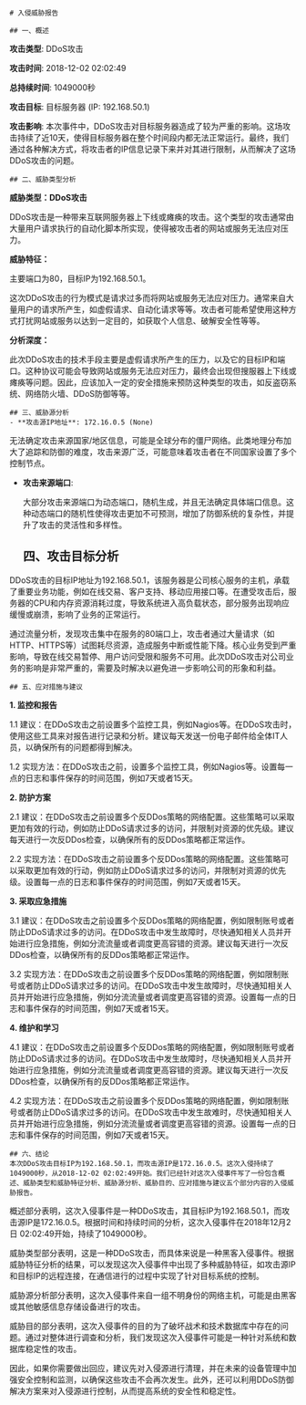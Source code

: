 
    # 入侵威胁报告

    ## 一、概述
    
**攻击类型**: DDoS攻击

**攻击时间**: 2018-12-02 02:02:49

**总持续时间**: 1049000秒

**攻击目标**: 目标服务器 (IP: 192.168.50.1)

**攻击影响**: 本次事件中，DDoS攻击对目标服务器造成了较为严重的影响。这场攻击持续了近10天，使得目标服务器在整个时间段内都无法正常运行。最终，我们通过各种解决方式，将攻击者的IP信息记录下来并对其进行限制，从而解决了这场DDoS攻击的问题。


    ## 二、威胁类型分析
    
**威胁类型：DDoS攻击**

DDoS攻击是一种带来互联网服务器上下线或瘫痪的攻击。这个类型的攻击通常由大量用户请求执行的自动化脚本所实现，使得被攻击者的网站或服务无法应对压力。

**威胁特征：** 

主要端口为80，目标IP为192.168.50.1。

这次DDoS攻击的行为模式是请求过多而将网站或服务无法应对压力。通常来自大量用户的请求所产生，如虚假请求、自动化请求等等。攻击者可能希望使用这种方式打扰网站或服务以达到一定目的，如获取个人信息、破解安全性等等。

**分析深度：** 

此次DDoS攻击的技术手段主要是虚假请求所产生的压力，以及它的目标IP和端口。这种协议可能会导致网站或服务无法应对压力，最终会出现但搜服器上下线或瘫痪等问题。因此，应该加入一定的安全措施来预防这种类型的攻击，如反盗窃系统、网络防火墙、DDoS防御等等。


    ## 三、威胁源分析
    - **攻击源IP地址**: 172.16.0.5 (None)

  无法确定攻击来源国家/地区信息，可能是全球分布的僵尸网络。此类地理分布加大了追踪和防御的难度，攻击来源广泛，可能意味着攻击者在不同国家设置了多个控制节点。

- **攻击来源端口**:

  大部分攻击来源端口为动态端口，随机生成，并且无法确定具体端口信息。这种动态端口的随机性使得攻击更加不可预测，增加了防御系统的复杂性，并提升了攻击的灵活性和多样性。


    ## 四、攻击目标分析
    
DDoS攻击的目标IP地址为192.168.50.1，该服务器是公司核心服务的主机，承载了重要业务功能，例如在线交易、客户支持、移动应用接口等。在遭受攻击后，服务器的CPU和内存资源消耗过度，导致系统进入高负载状态，部分服务出现响应缓慢或崩溃，影响了业务的正常运行。

通过流量分析，发现攻击集中在服务的80端口上，攻击者通过大量请求（如HTTP、HTTPS等）试图耗尽资源，造成服务中断或性能下降。核心业务受到严重影响，导致在线交易暂停、用户访问受限和服务不可用。此次DDoS攻击对公司业务的影响是非常严重的，需要及时解决以避免进一步影响公司的形象和利益。


    ## 五、应对措施与建议
    
**1. 监控和报告**

1.1 建议：在DDoS攻击之前设置多个监控工具，例如Nagios等。在DDoS攻击时，使用这些工具来对报告进行记录和分析。建议每天发送一份电子邮件给全体IT人员，以确保所有的问题都得到解决。

1.2 实现方法：在DDoS攻击之前，设置多个监控工具，例如Nagios等。设置每一点的日志和事件保存的时间范围，例如7天或者15天。

**2. 防护方案**

2.1 建议：在DDoS攻击之前设置多个反DDos策略的网络配置。这些策略可以采取更加有效的行动，例如防止DDoS请求过多的访问，并限制对资源的优先级。建议每天进行一次反DDos检查，以确保所有的反DDos策略都正常运作。

2.2 实现方法：在DDoS攻击之前设置多个反DDos策略的网络配置。这些策略可以采取更加有效的行动，例如防止DDoS请求过多的访问，并限制对资源的优先级。设置每一点的日志和事件保存的时间范围，例如7天或者15天。

**3. 采取应急措施**

3.1 建议：在DDoS攻击之前设置多个反DDos策略的网络配置，例如限制账号或者防止DDoS请求过多的访问。在DDoS攻击中发生故障时，尽快通知相关人员并开始进行应急措施，例如分流流量或者调度更高容错的资源。建议每天进行一次反DDos检查，以确保所有的反DDos策略都正常运作。

3.2 实现方法：在DDoS攻击之前设置多个反DDos策略的网络配置，例如限制账号或者防止DDoS请求过多的访问。在DDoS攻击中发生故障时，尽快通知相关人员并开始进行应急措施，例如分流流量或者调度更高容错的资源。设置每一点的日志和事件保存的时间范围，例如7天或者15天。

**4. 维护和学习**

4.1 建议：在DDoS攻击之前设置多个反DDos策略的网络配置，例如限制账号或者防止DDoS请求过多的访问。在DDoS攻击中发生故障时，尽快通知相关人员并开始进行应急措施，例如分流流量或者调度更高容错的资源。建议每天进行一次反DDos检查，以确保所有的反DDos策略都正常运作。

4.2 实现方法：在DDoS攻击之前设置多个反DDos策略的网络配置，例如限制账号或者防止DDoS请求过多的访问。在DDoS攻击中发生故难时，尽快通知相关人员并开始进行应急措施，例如分流流量或者调度更高容错的资源。设置每一点的日志和事件保存的时间范围，例如7天或者15天。


    ## 六、结论
    本次DDoS攻击目标IP为192.168.50.1，而攻击源IP是172.16.0.5。这次入侵持续了1049000秒，从2018-12-02 02:02:49开始。我们已经针对这次入侵事件写了一份包含概述、威胁类型和威胁特征分析、威胁源分析、威胁目的、应对措施与建议五个部分内容的入侵威胁报告。

概述部分表明，这次入侵事件是一种DDoS攻击，其目标IP为192.168.50.1，而攻击源IP是172.16.0.5。根据时间和持续时间的分析，这次入侵事件在2018年12月2日 02:02:49开始，持续了1049000秒。

威胁类型部分表明，这是一种DDoS攻击，而具体来说是一种黑客入侵事件。根据威胁特征分析的结果，可以发现这次入侵事件中出现了多种威胁特征，如攻击源IP和目标IP的远程连接，在通信进行的过程中实现了针对目标系统的控制。

威胁源分析部分表明，这次入侵事件来自一组不明身份的网络主机，可能是由黑客或其他敏感信息存储设备进行的攻击。

威胁目的部分表明，这次入侵事件的目的为了破坏战术和技术数据库中存在的问题。通过对整体进行调查和分析，我们发现这次入侵事件可能是一种针对系统和数据库稳定性的攻击。

因此，如果你需要做出回应，建议先对入侵源进行清理，并在未来的设备管理中加强安全控制和监测，以确保这些攻击不会再次发生。此外，还可以利用DDoS防御解决方案来对入侵源进行控制，从而提高系统的安全性和稳定性。

    